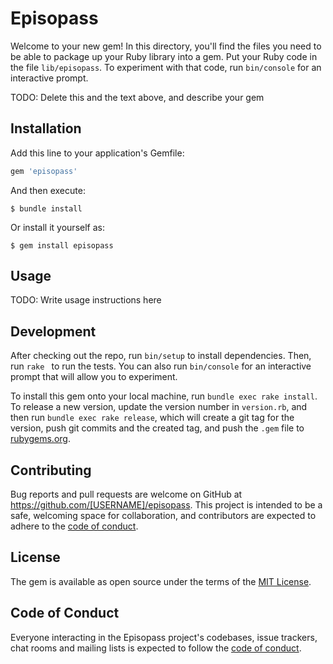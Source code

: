 # Episopass

Welcome to your new gem! In this directory, you'll find the files you need to be able to package up your Ruby library into a gem. Put your Ruby code in the file `lib/episopass`. To experiment with that code, run `bin/console` for an interactive prompt.

TODO: Delete this and the text above, and describe your gem

## Installation

Add this line to your application's Gemfile:

```ruby
gem 'episopass'
```

And then execute:

    $ bundle install

Or install it yourself as:

    $ gem install episopass

## Usage

TODO: Write usage instructions here

## Development

After checking out the repo, run `bin/setup` to install dependencies. Then, run `rake ` to run the tests. You can also run `bin/console` for an interactive prompt that will allow you to experiment.

To install this gem onto your local machine, run `bundle exec rake install`. To release a new version, update the version number in `version.rb`, and then run `bundle exec rake release`, which will create a git tag for the version, push git commits and the created tag, and push the `.gem` file to [rubygems.org](https://rubygems.org).

## Contributing

Bug reports and pull requests are welcome on GitHub at https://github.com/[USERNAME]/episopass. This project is intended to be a safe, welcoming space for collaboration, and contributors are expected to adhere to the [code of conduct](https://github.com/[USERNAME]/episopass/blob/master/CODE_OF_CONDUCT.md).

## License

The gem is available as open source under the terms of the [MIT License](https://opensource.org/licenses/MIT).

## Code of Conduct

Everyone interacting in the Episopass project's codebases, issue trackers, chat rooms and mailing lists is expected to follow the [code of conduct](https://github.com/[USERNAME]/episopass/blob/master/CODE_OF_CONDUCT.md).

